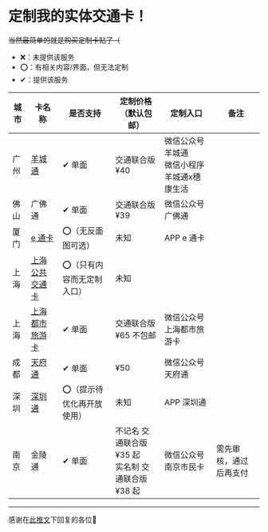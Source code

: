 # 定制我的实体交通卡！

~~当然最简单的就是购买定制卡贴了（~~

  - ❌：未提供该服务
  - ⭕：有相关内容/界面，但无法定制
  - ✔：提供该服务

|城市|卡名称|是否支持|定制价格（默认包邮）|定制入口|备注|
|----|----|----|---|---|---|
|广州|[羊城通](http://www.gzyct.com/)|✔ 单面|交通联合版 ¥40|微信公众号 羊城通 <br> 微信小程序 羊城通x穗康生活||
|佛山|广佛通|✔ 单面|交通联合版 ¥39|微信公众号 广佛通||
|厦门|[e 通卡](http://www.xmecard.com/)|⭕（无反面图可选）|未知|APP e 通卡||
|上海|[上海公共交通卡](https://www.sptcc.com)|⭕（只有内容而无定制入口）|未知|||
|上海|[上海都市旅游卡](http://www.sctcd.com)|✔ 单面|交通联合版 ¥65 不包邮|微信公众号 上海都市旅游卡||
|成都|[天府通](https://www.cdtft.cn)|✔ 单面|¥50|微信公众号 天府通||
|深圳|[深圳通](https://www.shenzhentong.com/)|⭕（提示待优化再开放使用）|未知|APP 深圳通||
|南京|金陵通|✔ 单面|不记名 交通联合版 ¥35 起 <br> 实名制 交通联合版 ¥38 起|微信公众号 南京市民卡|需先审核，通过后再支付|

---

感谢在[此推文](https://twitter.com/taranakineko/status/1708186494555316341)下回复的各位💖
